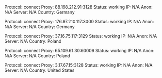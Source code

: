 Protocol: connect
Proxy: 88.198.212.91:3128
Status: working
IP: N/A
Anon: N/A
Server: N/A
Country: Germany

Protocol: connect
Proxy: 176.97.210.117:3000
Status: working
IP: N/A
Anon: N/A
Server: N/A
Country: Germany

Protocol: connect
Proxy: 37.16.75.117:3129
Status: working
IP: N/A
Anon: N/A
Server: N/A
Country: Poland

Protocol: connect
Proxy: 65.109.61.30:60009
Status: working
IP: N/A
Anon: N/A
Server: N/A
Country: Poland

Protocol: connect
Proxy: 3.17.67.15:3128
Status: working
IP: N/A
Anon: N/A
Server: N/A
Country: United States

